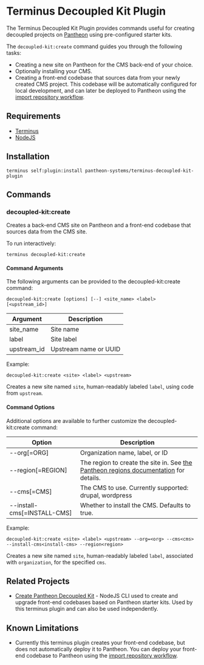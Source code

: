 # Terminus Decoupled Kit Plugin

The Terminus Decoupled Kit Plugin provides commands useful for creating decoupled projects on [Pantheon](https://pantheon.io) using pre-configured starter kits.

The `decoupled-kit:create` command guides you through the following tasks:
* Creating a new site on Pantheon for the CMS back-end of your choice.
* Optionally installing your CMS.
* Creating a front-end codebase that sources data from your newly created CMS project. This codebase will be automatically configured for local development, and can later be deployed to Pantheon using the [import repository workflow](https://docs.pantheon.io/guides/decoupled/no-starter-kit/import-repo).

## Requirements
* [Terminus](https://docs.pantheon.io/terminus/install)
* [NodeJS](https://nodejs.org/en/download/)
## Installation

```
terminus self:plugin:install pantheon-systems/terminus-decoupled-kit-plugin
```

## Commands

### decoupled-kit:create

Creates a back-end CMS site on Pantheon and a front-end codebase that sources data from the CMS site.

To run interactively:

```
terminus decoupled-kit:create
```

#### Command Arguments

The following arguments can be provided to the decoupled-kit:create command:

```
decoupled-kit:create [options] [--] <site_name> <label> [<upstream_id>]
```
| Argument    | Description           |
| ---------   | --------------------- |
| site_name   | Site name             |
| label       | Site label            |
| upstream_id | Upstream name or UUID |


Example:

```
decoupled-kit:create <site> <label> <upstream>
```
Creates a new site named `site`, human-readably labeled `label`, using code from `upstream`.

#### Command Options

Additional options are available to further customize the decoupled-kit:create command:

| Option                | Description    |
| --------------------- | -------------- |
| --org[=ORG]           | Organization name, label, or ID   |
| --region[=REGION]     | The region to create the site in. See [the Pantheon regions documentation](https://pantheon.io/docs/regions#create-a-new-site-in-a-specific-region-using-terminus) for details. |
| --cms[=CMS]           | The CMS to use. Currently supported: drupal, wordpress |
| --install-cms[=INSTALL-CMS] | Whether to install the CMS. Defaults to true. |


Example:

```
decoupled-kit:create <site> <label> <upstream> --org=<org> --cms<cms> --install-cms<install-cms> --region<region>
```

Creates a new site named `site`, human-readably labeled `label`, associated with `organization`, for the specified `cms`.

## Related Projects

* [Create Pantheon Decoupled Kit](https://www.npmjs.com/package/create-pantheon-decoupled-kit) - NodeJS CLI used to create and upgrade front-end codebases based on Pantheon starter kits. Used by this terminus plugin and can also be used independently.

## Known Limitations
* Currently this terminus plugin creates your front-end codebase, but does not automatically deploy it to Pantheon. You can deploy your front-end codebase to Pantheon using the [import repository workflow](https://docs.pantheon.io/guides/decoupled/no-starter-kit/import-repo).